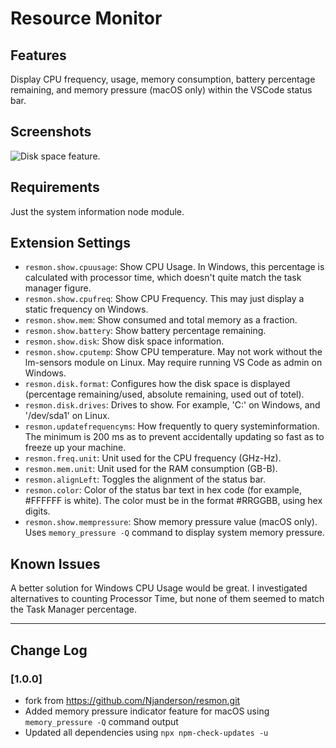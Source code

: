 # Resource Monitor

## Features

Display CPU frequency, usage, memory consumption, battery percentage remaining, and memory pressure (macOS only) within the VSCode status bar.

## Screenshots

![Disk space feature](images/disk_space_screenshot.png).

## Requirements

Just the system information node module.

## Extension Settings

- `resmon.show.cpuusage`: Show CPU Usage. In Windows, this percentage is calculated with processor time, which doesn't quite match the task manager figure.
- `resmon.show.cpufreq`: Show CPU Frequency. This may just display a static frequency on Windows.
- `resmon.show.mem`: Show consumed and total memory as a fraction.
- `resmon.show.battery`: Show battery percentage remaining.
- `resmon.show.disk`: Show disk space information.
- `resmon.show.cputemp`: Show CPU temperature. May not work without the lm-sensors module on Linux. May require running VS Code as admin on Windows.
- `resmon.disk.format`: Configures how the disk space is displayed (percentage remaining/used, absolute remaining, used out of totel).
- `resmon.disk.drives`: Drives to show. For example, 'C:' on Windows, and '/dev/sda1' on Linux.
- `resmon.updatefrequencyms`: How frequently to query systeminformation. The minimum is 200 ms as to prevent accidentally updating so fast as to freeze up your machine.
- `resmon.freq.unit`: Unit used for the CPU frequency (GHz-Hz).
- `resmon.mem.unit`: Unit used for the RAM consumption (GB-B).
- `resmon.alignLeft`: Toggles the alignment of the status bar.
- `resmon.color`: Color of the status bar text in hex code (for example, #FFFFFF is white). The color must be in the format #RRGGBB, using hex digits.
- `resmon.show.mempressure`: Show memory pressure value (macOS only). Uses `memory_pressure -Q` command to display system memory pressure.

## Known Issues

A better solution for Windows CPU Usage would be great. I investigated alternatives to counting Processor Time, but none of them seemed to match the Task Manager percentage.

---

## Change Log

### [1.0.0]

- fork from <https://github.com/Njanderson/resmon.git>
- Added memory pressure indicator feature for macOS using `memory_pressure -Q` command output
- Updated all dependencies using `npx npm-check-updates -u`

